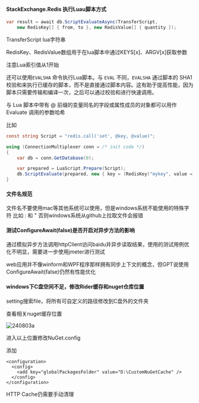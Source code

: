 #### StackExchange.Redis 执行Luau脚本方式

```c#
var result = await db.ScriptEvaluateAsync(TransferScript,
    new RedisKey[] { from, to }, new RedisValue[] { quantity });
```

TransferScript lua字符串

RedisKey、RedisValue数组用于在lua脚本中通过KEYS[x]、ARGV[x]获取参数

注意Lua索引值从1开始

还可以使用`EVALSHA` 命令执行Lua脚本。与 `EVAL` 不同，`EVALSHA` 通过脚本的 SHA1 校验和来执行已缓存的脚本，而不是直接通过脚本内容。这有助于提高性能，因为脚本只需要传输和编译一次，之后可以通过校验和进行快速调用。



与 Lua 脚本中带有 @ 前缀的变量同名的字段或属性成员的对象都可以用作 Evaluate 调用的参数哈希

比如

```c#
const string Script = "redis.call('set', @key, @value)";

using (ConnectionMultiplexer conn = /* init code */)
{
	var db = conn.GetDatabase(0);

	var prepared = LuaScript.Prepare(Script);
	db.ScriptEvaluate(prepared, new { key = (RedisKey)"mykey", value = 123 });
}
```



#### 文件名规范

文件名不要使用mac等其他系统可以使用，但是windows系统不能使用的特殊字符
比如 : 和 "
否则windows系统从github上拉取文件会报错



#### 测试ConfigureAwait(false)是否开启对异步方法的影响

通过模拟异步方法调用httpClient访问baidu并异步读取结果，使用的测试用例优化不明显，需要进一步使用jmeter进行测试

web应用并不像winform和WPF程序那样拥有同步上下文的概念，但GPT说使用ConfigureAwait(false)仍然有性能优化



#### windows下C盘空间不足，修改Rider缓存和nuget仓库位置

setting搜索file，将所有可自定义的路径修改到C盘外的文件夹



查看相关nuget缓存位置

![240803a](E:\RiderPJ\kenny\md笔记\img\240803a.png)

进入以上位置修改NuGet.config

添加

```
<configuration>
  <config>
    <add key="globalPackagesFolder" value="D:\CustomNuGetCache" />
  </config>
</configuration>
```



HTTP Cache仍需要手动清理
